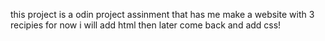 this project is a odin project assinment that has me make a website with 3 recipies for now i will add html then later come back and add css!